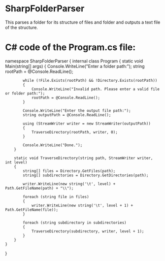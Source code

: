 # SharpFolderParser
This parses a folder for its structure of files and folder and outputs a text file of the structure.

# C# code of the Program.cs file:

namespace  SharpFolderParser
{
    internal class Program
    {
        static void Main(string[] args)
        {
            Console.WriteLine("Enter a folder path:");
            string rootPath = @Console.ReadLine();

            while (!File.Exists(rootPath) && !Directory.Exists(rootPath))
            {
                Console.WriteLine("Invalid path. Please enter a valid file or folder path:");
                rootPath = @Console.ReadLine();
            }

            Console.WriteLine("Enter the output file path:");
            string outputPath = @Console.ReadLine();

            using (StreamWriter writer = new StreamWriter(outputPath))
            {
                TraverseDirectory(rootPath, writer, 0);
            }

            Console.WriteLine("Done.");
        }

        static void TraverseDirectory(string path, StreamWriter writer, int level)
        {
            string[] files = Directory.GetFiles(path);
            string[] subdirectories = Directory.GetDirectories(path);

            writer.WriteLine(new string('\t', level) + Path.GetFileName(path) + "\\");

            foreach (string file in files)
            {
                writer.WriteLine(new string('\t', level + 1) + Path.GetFileName(file));
            }

            foreach (string subdirectory in subdirectories)
            {
                TraverseDirectory(subdirectory, writer, level + 1);
            }
        }
    }
}
